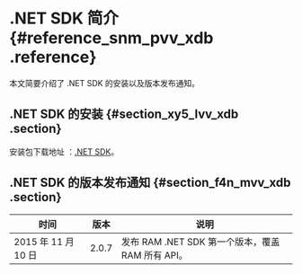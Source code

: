 # .NET SDK 简介 {#reference_snm_pvv_xdb .reference}

本文简要介绍了 .NET SDK 的安装以及版本发布通知。

## .NET SDK 的安装 {#section_xy5_lvv_xdb .section}

安装包下载地址 ：[.NET SDK](https://docs-aliyun.cn-hangzhou.oss.aliyun-inc.com/cn/ram/0.0.71/assets/ram-sdk/aliyun_ram_net_sdk_2.0.7.zip)。

## .NET SDK 的版本发布通知 {#section_f4n_mvv_xdb .section}

|时间|版本|说明|
|--|--|--|
|2015 年 11 月 10 日|2.0.7|发布 RAM .NET SDK 第一个版本，覆盖 RAM 所有 API。|

